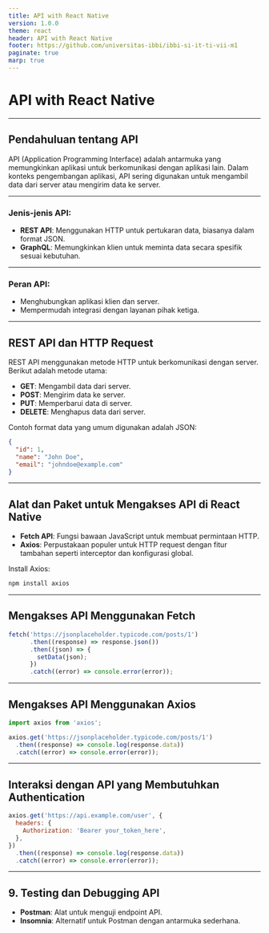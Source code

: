 ```yaml
---
title: API with React Native
version: 1.0.0
theme: react
header: API with React Native
footer: https://github.com/universitas-ibbi/ibbi-si-it-ti-vii-m1
paginate: true
marp: true
---
```


<!-- 
_class: lead 
_paginate: skip
-->

# API with React Native

---

## Pendahuluan tentang API

API (Application Programming Interface) adalah antarmuka yang memungkinkan aplikasi untuk berkomunikasi dengan aplikasi lain. Dalam konteks pengembangan aplikasi, API sering digunakan untuk mengambil data dari server atau mengirim data ke server.

---

### Jenis-jenis API:
- **REST API**: Menggunakan HTTP untuk pertukaran data, biasanya dalam format JSON.
- **GraphQL**: Memungkinkan klien untuk meminta data secara spesifik sesuai kebutuhan.

---

### Peran API:
- Menghubungkan aplikasi klien dan server.
- Mempermudah integrasi dengan layanan pihak ketiga.

---

## REST API dan HTTP Request

REST API menggunakan metode HTTP untuk berkomunikasi dengan server. Berikut adalah metode utama:
- **GET**: Mengambil data dari server.
- **POST**: Mengirim data ke server.
- **PUT**: Memperbarui data di server.
- **DELETE**: Menghapus data dari server.

Contoh format data yang umum digunakan adalah JSON:
```json
{
  "id": 1,
  "name": "John Doe",
  "email": "johndoe@example.com"
}
```

---

## Alat dan Paket untuk Mengakses API di React Native

- **Fetch API**: Fungsi bawaan JavaScript untuk membuat permintaan HTTP.
- **Axios**: Perpustakaan populer untuk HTTP request dengan fitur tambahan seperti interceptor dan konfigurasi global.

Install Axios:
```bash
npm install axios
```

---

## Mengakses API Menggunakan Fetch

```javascript
fetch('https://jsonplaceholder.typicode.com/posts/1')
      .then((response) => response.json())
      .then((json) => {
        setData(json);
      })
      .catch((error) => console.error(error));
```

---

## Mengakses API Menggunakan Axios

```javascript
import axios from 'axios';

axios.get('https://jsonplaceholder.typicode.com/posts/1')
  .then((response) => console.log(response.data))
  .catch((error) => console.error(error));
```

---

## Interaksi dengan API yang Membutuhkan Authentication

```javascript
axios.get('https://api.example.com/user', {
  headers: {
    Authorization: 'Bearer your_token_here',
  },
})
  .then((response) => console.log(response.data))
  .catch((error) => console.error(error));
```

---

## 9. Testing dan Debugging API

- **Postman**: Alat untuk menguji endpoint API.
- **Insomnia**: Alternatif untuk Postman dengan antarmuka sederhana.

